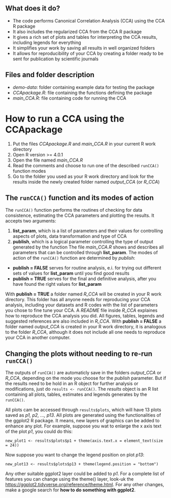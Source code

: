 ## What does it do?

* The code performs Canonical Correlation Analysis (CCA) using the CCA R package
* It also includes the regularized CCA from the CCA R package
* It gives a rich set of plots and tables for interpreting the CCA results, including legends for everything
* It simplifies your work by saving all results in well organized folders
* It allows for reproducibility of your CCA by creating a folder ready to be sent for publication by scientific journals

## Files and folder description

* *demo-data*: folder containing example data for testing the package
* *CCApackage.R*: file containing the functions defining the package
* *main_CCA.R*: file containing code for running the CCA

# How to run a CCA using the CCApackage

1. Put the files *CCApackage.R* and *main_CCA.R* in your current R work directory
2. Open R version >= 4.0.1
3. Open the file named *main_CCA.R*
4. Read the comments and choose to run one of the described ```runCCA()``` function modes
5. Go to the folder you used as your R work directory and look for the results inside the newly created folder named *output_CCA* (or *R_CCA*)

## The ```runCCA()``` function and its modes of action

The ```runCCA()``` function performs the routines of checking for data consistence, estimating the CCA parameters and plotting the results.
It accepts two arguments:
1. **list_param**, which is a list of parameters and their values for controlling aspects of plots, data transformation and type of CCA
2. **publish**, which is a logical parameter controlling the type of output generated by the function
The file *main_CCA.R* shows and describes all parameters that can be controlled through **list_param**.
The modes of action of the ```runCCA()``` function are determined by *publish*:

* **publish = FALSE** serves for routine analysis, e.i. for trying out different sets of values for **list_param** until you find good results
* **publish = TRUE** serves for the final and definitive analysis, after you have found the right values for **list_param**

With **publish = TRUE** a folder named *R_CCA* will be created in your R work directory. This folder has all anyone needs for reproducing your CCA analysis,
including your datasets and R codes with the list of parameters you chose to fine tune your CCA. A *README* file inside *R_CCA* explaines how to reproduce
the CCA analysis you did. All figures, tables, legends and suggested references are also included in *R_CCA*. With **publish = FALSE** a folder named
*output_CCA* is created in your R work directory, it is analogous to the folder *R_CCA*, although it does not include all one needs to reproduce your CCA
in another computer.

## Changing the plots without needing to re-run ```runCCA()```

The outputs of ```runCCA()``` are automaticly save in the folders *output_CCA* or *R_CCA*, depending on the mode you choose for the *publish* parameter.
But if the results need to be hold in an R object for further analysis or modifications, just do ```results <- runCCA()```. The *results* object is an R list
containing all plots, tables, estimates and legends generates by the ```runCCA()```.

All plots cam be accessed through ```results$plots```, which will have 13 plots saved as *p1, p2, ..., p13*. All plots are generated using the functionalities of 
the ggplot2 R package. It means, new layers of graphics can be added to enhance any plot. For example, suppose you wat to enlarge the x axis text of the plot *p1*,
you could do this:
~~~
new_plot1 <- results$plots$p1 + theme(axis.text.x = element_text(size = 24))
~~~
Now suppose you want to change the legend position on plot *p13*:
~~~
new_plot13 <- results$plots$p13 + theme(legend.position = "bottom")
~~~
Any other suitable ggplot2 layer could be added to *p1*. For a complete list of features you can change using the theme() layer, look-uk the 
<https://ggplot2.tidyverse.org/reference/theme.html>. For any other changes, make a google search for **how to do something with ggplot2**.
